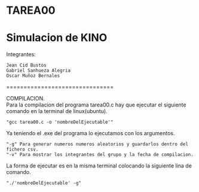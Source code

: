 # TAREA00
Simulacion de KINO
===============================
Integrantes:  

	Jean Cid Bustos
	Gabriel Sanhueza Alegria
	Oscar Muñoz Bernales

===============================

COMPILACION.  
Para la compilacion del programa tarea00.c hay que ejecutar el siguiente comando en la terminal de linux(ubuntu).  

	"gcc tarea00.c -o 'nombreDelEjecutable'"

Ya teniendo el .exe del programa lo ejecutamos con los argumentos.  

	"-g" Para generar numeros numeros aleatorios y guardarlos dentro del fichero csv.
 	"-v" Para mostrar los integrantes del grupo y la fecha de compilacion.

La forma de ejecutar es en la misma terminal colocando la siguiente lina de comando.  

	"./'nombreDelEjecutable' -g"
